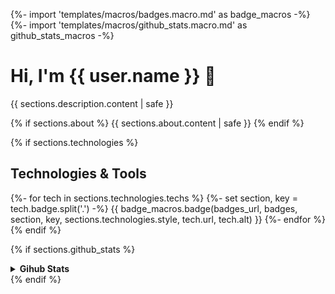 {%- import 'templates/macros/badges.macro.md' as badge_macros -%}
{%- import 'templates/macros/github_stats.macro.md' as github_stats_macros -%}
# Hi, I'm {{ user.name }} 👋

{{ sections.description.content | safe }}

{% if sections.about %}
{{ sections.about.content | safe }}
{% endif %}

{% if sections.technologies %}
## Technologies & Tools

{%- for tech in sections.technologies.techs %}
{%- set section, key = tech.badge.split('.') -%}
{{ badge_macros.badge(badges_url, badges, section, key, sections.technologies.style, tech.url, tech.alt) }}
{%- endfor %}
{% endif %}

{% if sections.github_stats %}
<details>
    <summary><strong>Gihub Stats</strong></summary>
    {%- if sections.github_stats.stats -%}
    {%- set stats = sections.github_stats.stats -%}
    {{ github_stats_macros.user_stats(user.username, stats.theme, stats.show_icons, stats.alt) }}
    {%- endif -%}
    {%- if sections.github_stats.top_langs %}
    {%- set top_langs = sections.github_stats.top_langs -%}
    {{ github_stats_macros.top_langs(user.username, top_langs.theme, top_langs.layout, top_langs.alt) }}
    {%- endif -%}
</details>
{% endif %}